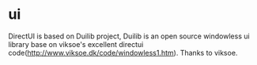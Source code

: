 ui
==

DirectUI is based on Duilib project, Duilib is an open source windowless ui library base on viksoe's excellent directui code(http://www.viksoe.dk/code/windowless1.htm). Thanks to viksoe.
